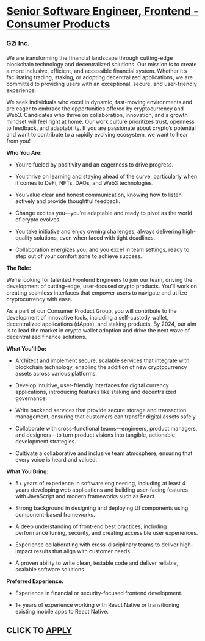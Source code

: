 # [Senior Software Engineer, Frontend - Consumer Products](https://www.remotewlb.com/apply/senior-software-engineer-frontend-consumer-products)  
### G2i Inc.  
####  

We are transforming the financial landscape through cutting-edge blockchain technology and decentralized solutions. Our mission is to create a more inclusive, efficient, and accessible financial system. Whether it’s facilitating trading, staking, or adopting decentralized applications, we are committed to providing users with an exceptional, secure, and user-friendly experience.

We seek individuals who excel in dynamic, fast-moving environments and are eager to embrace the opportunities offered by cryptocurrency and Web3. Candidates who thrive on collaboration, innovation, and a growth mindset will feel right at home. Our work culture prioritizes trust, openness to feedback, and adaptability. If you are passionate about crypto’s potential and want to contribute to a rapidly evolving ecosystem, we want to hear from you!

 **Who You Are:**

  * You’re fueled by positivity and an eagerness to drive progress.

  * You thrive on learning and staying ahead of the curve, particularly when it comes to DeFi, NFTs, DAOs, and Web3 technologies.

  * You value clear and honest communication, knowing how to listen actively and provide thoughtful feedback.

  * Change excites you—you’re adaptable and ready to pivot as the world of crypto evolves.

  * You take initiative and enjoy owning challenges, always delivering high-quality solutions, even when faced with tight deadlines.

  * Collaboration energizes you, and you excel in team settings, ready to step out of your comfort zone to achieve success.

 **The Role:**

We’re looking for talented Frontend Engineers to join our team, driving the development of cutting-edge, user-focused crypto products. You’ll work on creating seamless interfaces that empower users to navigate and utilize cryptocurrency with ease.

As a part of our Consumer Product Group, you will contribute to the development of innovative tools, including a self-custody wallet, decentralized applications (dApps), and staking products. By 2024, our aim is to lead the market in crypto wallet adoption and drive the next wave of decentralized finance solutions.

 **What You’ll Do:**

  * Architect and implement secure, scalable services that integrate with blockchain technology, enabling the addition of new cryptocurrency assets across various platforms.

  * Develop intuitive, user-friendly interfaces for digital currency applications, introducing features like staking and decentralized governance.

  * Write backend services that provide secure storage and transaction management, ensuring that customers can transfer digital assets safely.

  * Collaborate with cross-functional teams—engineers, product managers, and designers—to turn product visions into tangible, actionable development strategies.

  * Cultivate a collaborative and inclusive team atmosphere, ensuring that every voice is heard and valued.

 **What You Bring:**

  * 5+ years of experience in software engineering, including at least 4 years developing web applications and building user-facing features with JavaScript and modern frameworks such as React.

  * Strong background in designing and deploying UI components using component-based frameworks.

  * A deep understanding of front-end best practices, including performance tuning, security, and creating accessible user experiences.

  * Experience collaborating with cross-disciplinary teams to deliver high-impact results that align with customer needs.

  * A proven ability to write clean, testable code and deliver reliable, scalable software solutions.

 **Preferred Experience:**

  * Experience in financial or security-focused frontend development.

  * 1+ years of experience working with React Native or transitioning existing mobile apps to React Native.

  
## CLICK TO [APPLY](https://www.remotewlb.com/apply/senior-software-engineer-frontend-consumer-products)

